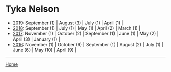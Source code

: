 # Tyka Nelson

  * [2019](./tyka-nelson-2019.md): 
      September (1) | 
      August (3) | 
      July (1) | 
      April (1) | 
  * [2018](./tyka-nelson-2018.md): 
      September (1) | 
      July (1) | 
      May (1) | 
      April (2) | 
      March (1) | 
  * [2017](./tyka-nelson-2017.md): 
      November (1) | 
      October (2) | 
      September (1) | 
      June (1) | 
      May (2) | 
      April (3) | 
      January (1) | 
  * [2016](./tyka-nelson-2016.md): 
      November (1) | 
      October (6) | 
      September (1) | 
      August (2) | 
      July (1) | 
      June (6) | 
      May (10) | 
      April (9) | 

----

[Home](../)
